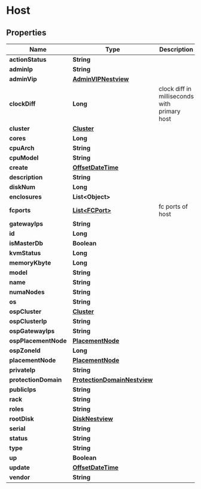 # Host

## Properties
Name | Type | Description | Notes
------------ | ------------- | ------------- | -------------
**actionStatus** | **String** |  |  [optional]
**adminIp** | **String** |  | 
**adminVip** | [**AdminVIPNestview**](AdminVIPNestview.md) |  |  [optional]
**clockDiff** | **Long** | clock diff in milliseconds with primary host |  [optional]
**cluster** | [**Cluster**](Cluster.md) |  |  [optional]
**cores** | **Long** |  |  [optional]
**cpuArch** | **String** |  |  [optional]
**cpuModel** | **String** |  |  [optional]
**create** | [**OffsetDateTime**](OffsetDateTime.md) |  |  [optional]
**description** | **String** |  |  [optional]
**diskNum** | **Long** |  |  [optional]
**enclosures** | **List&lt;Object&gt;** |  |  [optional]
**fcports** | [**List&lt;FCPort&gt;**](FCPort.md) | fc ports of host |  [optional]
**gatewayIps** | **String** |  |  [optional]
**id** | **Long** |  |  [optional]
**isMasterDb** | **Boolean** |  |  [optional]
**kvmStatus** | **Long** |  |  [optional]
**memoryKbyte** | **Long** |  |  [optional]
**model** | **String** |  |  [optional]
**name** | **String** |  |  [optional]
**numaNodes** | **String** |  |  [optional]
**os** | **String** |  |  [optional]
**ospCluster** | [**Cluster**](Cluster.md) |  |  [optional]
**ospClusterIp** | **String** |  |  [optional]
**ospGatewayIps** | **String** |  |  [optional]
**ospPlacementNode** | [**PlacementNode**](PlacementNode.md) |  |  [optional]
**ospZoneId** | **Long** |  |  [optional]
**placementNode** | [**PlacementNode**](PlacementNode.md) |  |  [optional]
**privateIp** | **String** |  |  [optional]
**protectionDomain** | [**ProtectionDomainNestview**](ProtectionDomainNestview.md) |  |  [optional]
**publicIps** | **String** |  |  [optional]
**rack** | **String** |  |  [optional]
**roles** | **String** |  |  [optional]
**rootDisk** | [**DiskNestview**](DiskNestview.md) |  |  [optional]
**serial** | **String** |  |  [optional]
**status** | **String** |  |  [optional]
**type** | **String** |  |  [optional]
**up** | **Boolean** |  |  [optional]
**update** | [**OffsetDateTime**](OffsetDateTime.md) |  |  [optional]
**vendor** | **String** |  |  [optional]
